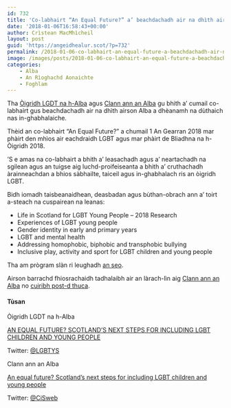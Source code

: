 ```yaml
---
id: 732
title: 'Co-labhairt “An Equal Future?” a’ beachdachadh air na dhìth airson Alba a dhèanamh na dùthaich nas in-ghabhalaiche'
date: '2018-01-06T16:58:43+00:00'
author: Crìstean MacMhìcheil
layout: post
guid: 'https://angeidhealur.scot/?p=732'
permalink: /2018-01-06-co-labhairt-an-equal-future-a-beachdachadh-air-na-dhith-airson-alba-a-dheanamh-na-duthaich-nas-in-ghabhalaiche/
image: /images/posts/2018-01-06-co-labhairt-an-equal-future-a-beachdachadh-air-na-dhith-airson-alba-a-dheanamh-na-duthaich-nas-in-ghabhalaiche.webp
categories:
    - Alba
    - An Rìoghachd Aonaichte
    - Foghlam
---
```


Tha [Òigridh LGDT na h-Alba](https://www.lgbtyouth.org.uk/) agus [Clann ann an Alba](https://childreninscotland.org.uk/) gu bhith a’ cumail co-labhairt gus beachdachadh air na dhìth airson Alba a dhèanamh na dùthaich nas in-ghabhalaiche.

Thèid an co-labhairt “An Equal Future?” a chumail 1 An Gearran 2018 mar phàirt den mhìos air eachdraidh LGBT agus mar phàirt de Bliadhna na h-Òigridh 2018.

’S e amas na co-labhairt a bhith a’ leasachadh agus a’ neartachadh na sgilean agus an tuigse aig luchd-proifeiseanta a bhith a’ cruthachadh àrainneachdan a bhios sàbhailte, taiceil agus in-ghabhalach ris an òigridh LGBT.

Bidh iomadh taisbeanaidhean, deasbadan agus bùthan-obrach ann a’ toirt a-steach na cuspairean na leanas:

- Life in Scotland for LGBT Young People – 2018 Research
- Experiences of LGBT young people
- Gender identity in early and primary years
- LGBT and mental health
- Addressing homophobic, biphobic and transphobic bullying
- Inclusive play, activity and sport for LGBT children and young people

Tha am prògram slàn ri leughadh [an seo](https://childreninscotland.org.uk/wp-content/uploads/2017/12/An-equal-future-%E2%80%93-draft-programme-%E2%80%93-12-December-2017.pdf).

Airson barrachd fhiosrachaidh tadhalaibh air an làrach-lìn aig [Clann ann an Alba](https://childreninscotland.org.uk/an-equal-future/) no [cuiribh post-d thuca](mailto:events@childreninscotland.org.uk).

#### Tùsan

Òigridh LGDT na h-Alba

[AN EQUAL FUTURE? SCOTLAND’S NEXT STEPS FOR INCLUDING LGBT CHILDREN AND YOUNG PEOPLE](https://www.lgbtyouth.org.uk/news/an-equal-future-scotland-s-next-steps-for-including-lgbt-children-and-young-people)

Twitter: [@LGBTYS](https://twitter.com/LGBTYS)

Clann ann an Alba

[An equal future? Scotland’s next steps for including LGBT children and young people](https://childreninscotland.org.uk/an-equal-future/)

Twitter: [@CiSweb](https://twitter.com/cisweb)
